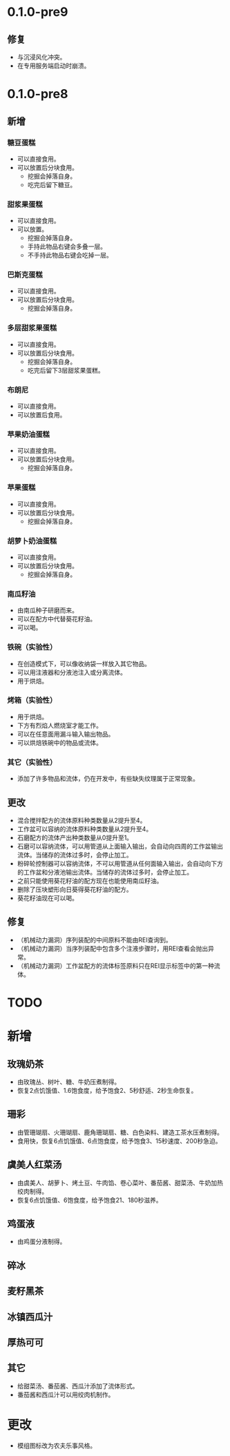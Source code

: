 # 0.1.0-pre9

## 修复

- 与沉浸风化冲突。
- 在专用服务端启动时崩溃。

# 0.1.0-pre8

## 新增

### 糖豆蛋糕

- 可以直接食用。
- 可以放置后分块食用。
  - 挖掘会掉落自身。
  - 吃完后留下糖豆。

### 甜浆果蛋糕

- 可以直接食用。
- 可以放置。
  - 挖掘会掉落自身。
  - 手持此物品右键会多叠一层。
  - 不手持此物品右键会吃掉一层。

### 巴斯克蛋糕

- 可以直接食用。
- 可以放置后分块食用。
  - 挖掘会掉落自身。

### 多层甜浆果蛋糕

- 可以直接食用。
- 可以放置后分块食用。
  - 挖掘会掉落自身。
  - 吃完后留下3层甜浆果蛋糕。

### 布朗尼

- 可以直接食用。
- 可以放置后食用。

### 苹果奶油蛋糕

- 可以直接食用。
- 可以放置后分块食用。
  - 挖掘会掉落自身。

### 苹果蛋糕

- 可以直接食用。
- 可以放置后分块食用。
  - 挖掘会掉落自身。

### 胡萝卜奶油蛋糕

- 可以直接食用。
- 可以放置后分块食用。
  - 挖掘会掉落自身。

### 南瓜籽油

- 由南瓜种子研磨而来。
- 可以在配方中代替葵花籽油。
- 可以喝。

### 铁碗（实验性）

- 在创造模式下，可以像收纳袋一样放入其它物品。
- 可以用注液器和分液池注入或分离流体。
- 用于烘焙。

### 烤箱（实验性）

- 用于烘焙。
- 下方有烈焰人燃烧室才能工作。
- 可以在任意面用漏斗输入输出物品。
- 可以烘焙铁碗中的物品或流体。

### 其它（实验性）

- 添加了许多物品和流体，仍在开发中，有些缺失纹理属于正常现象。

## 更改

- 混合搅拌配方的流体原料种类数量从2提升至4。
- 工作盆可以容纳的流体原料种类数量从2提升至4。
- 石磨配方的流体产出种类数量从0提升至1。
- 石磨可以容纳流体，可以用管道从上面输入输出，会自动向四周的工作盆输出流体。当储存的流体过多时，会停止加工。
- 粉碎轮控制器可以容纳流体，不可以用管道从任何面输入输出，会自动向下方的工作盆和分液池输出流体。当储存的流体过多时，会停止加工。
- 之前只能使用葵花籽油的配方现在也能使用南瓜籽油。
- 删除了压块塑形向日葵得葵花籽油的配方。
- 葵花籽油现在可以喝。

## 修复

- （机械动力漏洞）序列装配的中间原料不能由REI查询到。
- （机械动力漏洞）当序列装配中包含多个注液步骤时，用REI查看会抛出异常。
- （机械动力漏洞）工作盆配方的流体标签原料只在REI显示标签中的第一种流体。

# TODO

# 新增

## 玫瑰奶茶

- 由玫瑰丛、树叶、糖、牛奶压煮制得。
- 恢复2点饥饿值、1.6饱食度，给予饱食2、5秒舒适、2秒生命恢复。

## 珊彩

- 由管珊瑚扇、火珊瑚扇、鹿角珊瑚扇、糖、白色染料、建造工茶水压煮制得。
- 食用快，恢复6点饥饿值、6点饱食度，给予饱食3、15秒速度、200秒急迫。

## 虞美人红菜汤

- 由虞美人、胡萝卜、烤土豆、牛肉馅、卷心菜叶、番茄酱、甜菜汤、牛奶加热绞肉制得。
- 恢复6点饥饿值、6饱食度，给予饱食21、180秒滋养。

## 鸡蛋液

- 由鸡蛋分液制得。

## 碎冰

## 麦籽黑茶

## 冰镇西瓜汁

## 厚热可可

## 其它

- 给甜菜汤、番茄酱、西瓜汁添加了流体形式。
- 番茄酱和西瓜汁可以用绞肉机制作。

# 更改

- 模组图标改为农夫乐事风格。